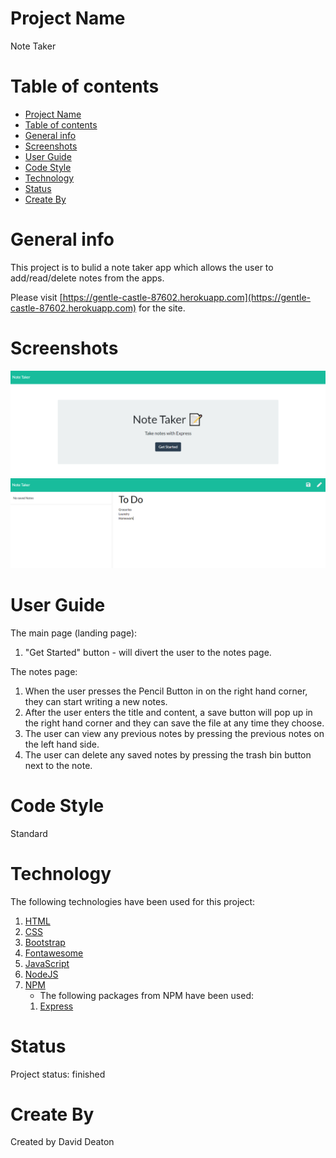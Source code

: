 # Project Name

Note Taker

# Table of contents

- [Project Name](#project-name)
- [Table of contents](#table-of-contents)
- [General info](#general-info)
- [Screenshots](#screenshots)
- [User Guide](#user-guide)
- [Code Style](#code-style)
- [Technology](#technology)
- [Status](#status)
- [Create By](#create-by)

# General info

This project is to bulid a note taker app which allows the user to add/read/delete notes from the apps.

Please visit [https://gentle-castle-87602.herokuapp.com](https://gentle-castle-87602.herokuapp.com) for the site.

# Screenshots

![screenshot](images/notetaker.PNG?raw=true)
![screenshot](images/notetaker2.PNG?raw=true)

# User Guide

The main page (landing page):

1. "Get Started" button - will divert the user to the notes page.

The notes page:

1. When the user presses the Pencil Button in on the right hand corner, they can start writing a new notes.
2. After the user enters the title and content, a save button  will pop up in the right hand corner and they can save the file at any time they choose.
3. The user can view any previous notes by pressing the previous notes on the left hand side.
4. The user can delete any saved notes by pressing the trash bin button next to the note.

# Code Style

Standard

# Technology

The following technologies have been used for this project:

1. [HTML](https://whatwg.org/)
2. [CSS](https://www.w3.org/Style/CSS/)
3. [Bootstrap](https://getbootstrap.com/)
4. [Fontawesome](https://fontawesome.com/)
5. [JavaScript](https://www.javascript.com/)
6. [NodeJS](https://nodejs.org/en/)
7. [NPM](https://www.npmjs.com/)
   - The following packages from NPM have been used:
   1. [Express](https://expressjs.com/)

# Status

Project status: finished

# Create By

Created by David Deaton
